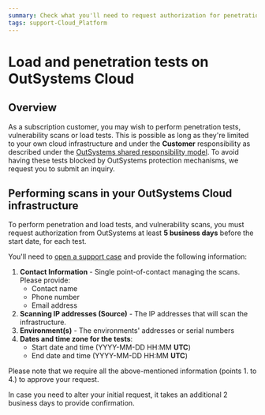 ```yaml
---
summary: Check what you'll need to request authorization for penetration tests, load tests and vulnerability scans on OutSystems cloud.
tags: support-Cloud_Platform
---
```


# Load and penetration tests on OutSystems Cloud

## Overview

As a subscription customer, you may wish to perform penetration tests, vulnerability scans or load tests. This is possible as long as they're limited to your own cloud infrastructure and under the **Customer** responsibility as described under the [OutSystems shared responsibility model](https://success.outsystems.com/Support/Enterprise_Customers/Maintenance_and_Operations/OutSystems_Cloud_Shared_Responsibility_Model). To avoid having these tests blocked by OutSystems protection mechanisms, we request you to submit an inquiry.

## Performing scans in your OutSystems Cloud infrastructure

To perform penetration and load tests, and vulnerability scans, you must request authorization from OutSystems at least **5 business days** before the start date, for each test.

You'll need to [open a support case](https://www.outsystems.com/SupportPortal/CaseOpen/) and provide the following information:

1. **Contact Information** - Single point-of-contact managing the scans. Please provide:
    * Contact name
    * Phone number
    * Email address
2. **Scanning IP addresses (Source)** - The IP addresses that will scan the infrastructure.
3. **Environment(s)** - The environments' addresses or serial numbers
4. **Dates and time zone for the tests**:
    * Start date and time (YYYY-MM-DD HH:MM **UTC**)
    * End date and time (YYYY-MM-DD HH:MM **UTC**)

Please note that we require all the above-mentioned information (points 1. to 4.) to approve your request.

In case you need to alter your initial request, it takes an additional 2 business days to provide confirmation.

